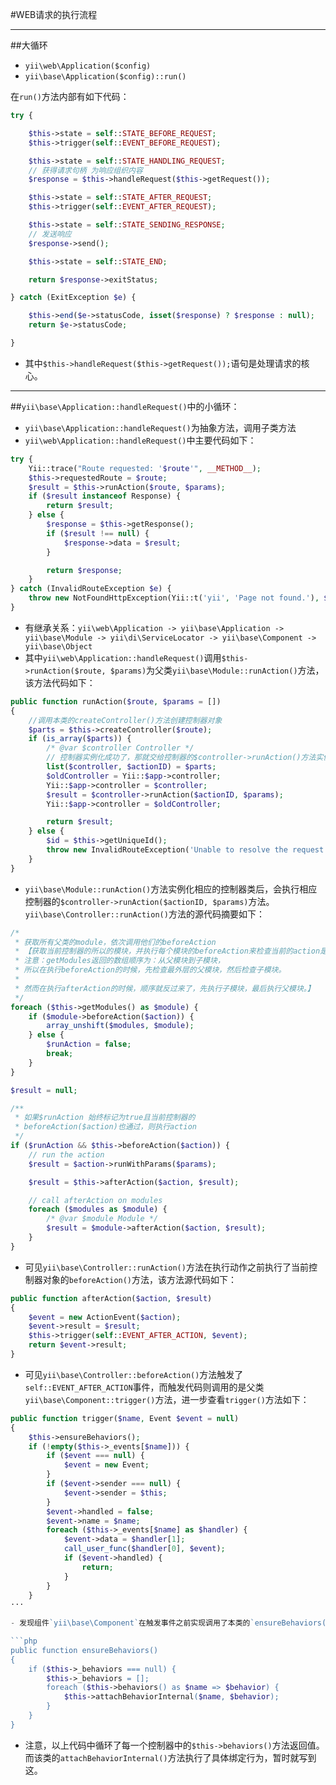 #WEB请求的执行流程

---------------------------
##大循环

- `yii\web\Application($config)`
- `yii\base\Application($config)::run()`

在`run()`方法内部有如下代码：

```php
try {

    $this->state = self::STATE_BEFORE_REQUEST;
    $this->trigger(self::EVENT_BEFORE_REQUEST);

    $this->state = self::STATE_HANDLING_REQUEST;
    // 获得请求句柄 为响应组织内容
    $response = $this->handleRequest($this->getRequest());

    $this->state = self::STATE_AFTER_REQUEST;
    $this->trigger(self::EVENT_AFTER_REQUEST);

    $this->state = self::STATE_SENDING_RESPONSE;
    // 发送响应
    $response->send();

    $this->state = self::STATE_END;

    return $response->exitStatus;

} catch (ExitException $e) {

    $this->end($e->statusCode, isset($response) ? $response : null);
    return $e->statusCode;

}
```
- 其中`$this->handleRequest($this->getRequest());`语句是处理请求的核心。

----------------------------------------------------------
##`yii\base\Application::handleRequest()`中的小循环：

- `yii\base\Application::handleRequest()`为抽象方法，调用子类方法
- `yii\web\Application::handleRequest()`中主要代码如下：

```php
try {
    Yii::trace("Route requested: '$route'", __METHOD__);
    $this->requestedRoute = $route;
    $result = $this->runAction($route, $params);
    if ($result instanceof Response) {
        return $result;
    } else {
        $response = $this->getResponse();
        if ($result !== null) {
            $response->data = $result;
        }

        return $response;
    }
} catch (InvalidRouteException $e) {
    throw new NotFoundHttpException(Yii::t('yii', 'Page not found.'), $e->getCode(), $e);
}
```

- 有继承关系：`yii\web\Application -> yii\base\Application -> yii\base\Module -> yii\di\ServiceLocator -> yii\base\Component -> yii\base\Object`   
- 其中`yii\web\Application::handleRequest()`调用`$this->runAction($route, $params)`为父类`yii\base\Module::runAction()`方法，该方法代码如下：

```php
public function runAction($route, $params = [])
{
    //调用本类的createController()方法创建控制器对象
    $parts = $this->createController($route);
    if (is_array($parts)) {
        /* @var $controller Controller */
        // 控制器实例化成功了，那就交给控制器的$controller->runAction()方法实例化动作
        list($controller, $actionID) = $parts;
        $oldController = Yii::$app->controller;
        Yii::$app->controller = $controller;
        $result = $controller->runAction($actionID, $params);
        Yii::$app->controller = $oldController;

        return $result;
    } else {
        $id = $this->getUniqueId();
        throw new InvalidRouteException('Unable to resolve the request "' . ($id === '' ? $route : $id . '/' . $route) . '".');
    }
}
```    

- `yii\base\Module::runAction()`方法实例化相应的控制器类后，会执行相应控制器的`$controller->runAction($actionID, $params)`方法。`yii\base\Controller::runAction()`方法的源代码摘要如下：

```php
/*
 * 获取所有父类的module，依次调用他们的beforeAction
 * 【获取当前控制器的所以的模块，并执行每个模块的beforeAction来检查当前的action是否可以执行，
 * 注意：getModules返回的数组顺序为：从父模块到子模块，
 * 所以在执行beforeAction的时候，先检查最外层的父模块，然后检查子模块。
 *
 * 然而在执行afterAction的时候，顺序就反过来了，先执行子模块，最后执行父模块。】
 */
foreach ($this->getModules() as $module) {
    if ($module->beforeAction($action)) {
        array_unshift($modules, $module);
    } else {
        $runAction = false;
        break;
    }
}

$result = null;

/**
 * 如果$runAction 始终标记为true且当前控制器的
 * beforeAction($action)也通过，则执行action
 */
if ($runAction && $this->beforeAction($action)) {
    // run the action
    $result = $action->runWithParams($params);

    $result = $this->afterAction($action, $result);

    // call afterAction on modules
    foreach ($modules as $module) {
        /* @var $module Module */
        $result = $module->afterAction($action, $result);
    }
}

```
    
- 可见`yii\base\Controller::runAction()`方法在执行动作之前执行了当前控制器对象的`beforeAction()`方法，该方法源代码如下：

```php
public function afterAction($action, $result)
{
    $event = new ActionEvent($action);
    $event->result = $result;
    $this->trigger(self::EVENT_AFTER_ACTION, $event);
    return $event->result;
}
```

- 可见`yii\base\Controller::beforeAction()`方法触发了`self::EVENT_AFTER_ACTION`事件，而触发代码则调用的是父类`yii\base\Component::trigger()`方法，进一步查看`trigger()`方法如下：

```php
public function trigger($name, Event $event = null)
{
    $this->ensureBehaviors();
    if (!empty($this->_events[$name])) {
        if ($event === null) {
            $event = new Event;
        }
        if ($event->sender === null) {
            $event->sender = $this;
        }
        $event->handled = false;
        $event->name = $name;
        foreach ($this->_events[$name] as $handler) {
            $event->data = $handler[1];
            call_user_func($handler[0], $event);
            if ($event->handled) {
                return;
            }
        }
    }
···
    
- 发现组件`yii\base\Component`在触发事件之前实现调用了本类的`ensureBehaviors()`方法，该方法确保定义在了behaviors()中的行为被绑定在了本组件上，继续看`yii\base\Component::ensureBehaviors()`方法：

```php
public function ensureBehaviors()
{
    if ($this->_behaviors === null) {
        $this->_behaviors = [];
        foreach ($this->behaviors() as $name => $behavior) {
            $this->attachBehaviorInternal($name, $behavior);
        }
    }
}
```
- 注意，以上代码中循环了每一个控制器中的`$this->behaviors()`方法返回值。而该类的`attachBehaviorInternal()`方法执行了具体绑定行为，暂时就写到这。
